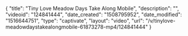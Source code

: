 {
    "title": "Tiny Love Meadow Days Take Along Mobile",
    "description": "",
    "videoid": "124841444",
    "date_created": "1508795952",
    "date_modified": "1516644751",
    "type": "captivate",
    "layout": "video",
    "url": "\/v\/tinylove-meadowdaystakealongmobile-61873278-mp4\/124841444"
}